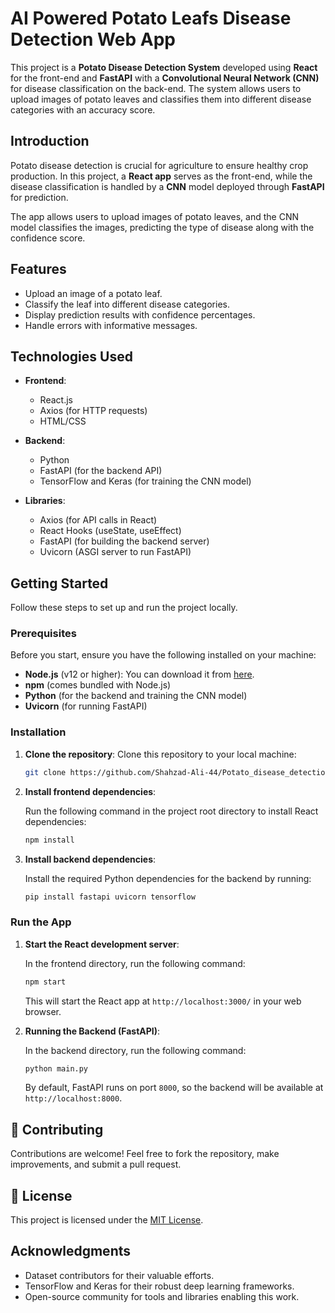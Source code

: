 # AI Powered Potato Leafs Disease Detection Web App 

This project is a **Potato Disease Detection System** developed using **React** for the front-end and **FastAPI** with a **Convolutional Neural Network (CNN)** for disease classification on the back-end. The system allows users to upload images of potato leaves and classifies them into different disease categories with an accuracy score.


## Introduction

Potato disease detection is crucial for agriculture to ensure healthy crop production. In this project, a **React app** serves as the front-end, while the disease classification is handled by a **CNN** model deployed through **FastAPI** for prediction.

The app allows users to upload images of potato leaves, and the CNN model classifies the images, predicting the type of disease along with the confidence score.

## Features

- Upload an image of a potato leaf.
- Classify the leaf into different disease categories.
- Display prediction results with confidence percentages.
- Handle errors with informative messages.
  
## Technologies Used

- **Frontend**: 
  - React.js
  - Axios (for HTTP requests)
  - HTML/CSS

- **Backend**:
  - Python
  - FastAPI (for the backend API)
  - TensorFlow and Keras (for training the CNN model)

- **Libraries**:
  - Axios (for API calls in React)
  - React Hooks (useState, useEffect)
  - FastAPI (for building the backend server)
  - Uvicorn (ASGI server to run FastAPI)

## Getting Started

Follow these steps to set up and run the project locally.

### Prerequisites

Before you start, ensure you have the following installed on your machine:

- **Node.js** (v12 or higher): You can download it from [here](https://nodejs.org/).
- **npm** (comes bundled with Node.js)
- **Python** (for the backend and training the CNN model)
- **Uvicorn** (for running FastAPI)
  
### Installation

1. **Clone the repository**:
   Clone this repository to your local machine:

   ```bash
   git clone https://github.com/Shahzad-Ali-44/Potato_disease_detection_full_stack_web_app_using_CNN.git
   ```

2. **Install frontend dependencies**:

   Run the following command in the project root directory to install React dependencies:

   ```bash
   npm install
   ```

3. **Install backend dependencies**:

   Install the required Python dependencies for the backend by running:

   ```bash
   pip install fastapi uvicorn tensorflow
   ```
  

### Run the App

1. **Start the React development server**:

   In the frontend directory, run the following command:

   ```bash
   npm start
   ```

   This will start the React app at `http://localhost:3000/` in your web browser.

2. **Running the Backend (FastAPI)**:

   In the backend directory, run the following command:

   ```bash
   python main.py
   ```
   
   By default, FastAPI runs on port `8000`, so the backend will be available at `http://localhost:8000`.


## 🤝 Contributing

Contributions are welcome! Feel free to fork the repository, make improvements, and submit a pull request.


## 📜 License

This project is licensed under the [MIT License](LICENSE).

## Acknowledgments
- Dataset contributors for their valuable efforts.
- TensorFlow and Keras for their robust deep learning frameworks.
- Open-source community for tools and libraries enabling this work. 
